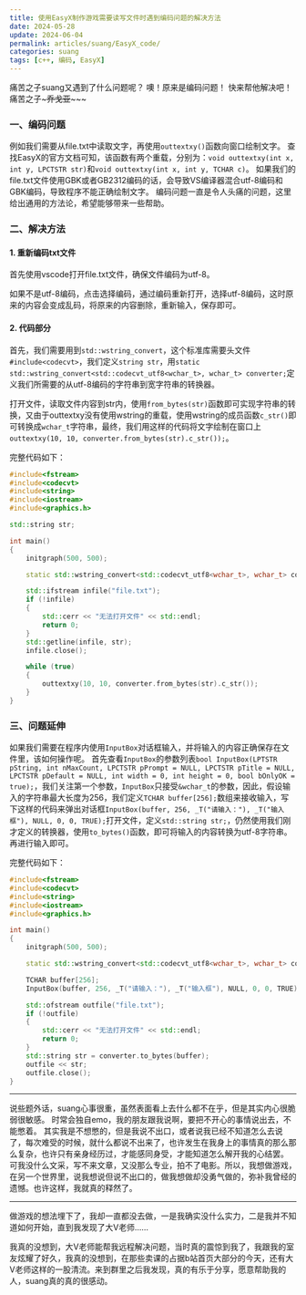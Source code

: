 ```yaml
---
title: 使用EasyX制作游戏需要读写文件时遇到编码问题的解决方法
date: 2024-05-28
update: 2024-06-04
permalink: articles/suang/EasyX_code/
categories: suang
tags: [c++, 编码, EasyX]
---
```


痛苦之子suang又遇到了什么问题呢？
噢！原来是编码问题！
快来帮他解决吧！
痛苦之子~~~乔戈亚~~~~~

<!-- More -->

### 一、编码问题
例如我们需要从file.txt中读取文字，再使用`outtextxy()`函数向窗口绘制文字。
查找EasyX的官方文档可知，该函数有两个重载，分别为：`void outtextxy(int x, int y, LPCTSTR str)`和`void outtextxy(int x, int y, TCHAR c)`。
如果我们的file.txt文件使用GBK或者GB2312编码的话，会导致VS编译器混合utf-8编码和GBK编码，导致程序不能正确绘制文字。
编码问题一直是令人头痛的问题，这里给出通用的方法论，希望能够带来一些帮助。

### 二、解决方法

#### 1. 重新编码txt文件

首先使用vscode打开file.txt文件，确保文件编码为utf-8。

如果不是utf-8编码，点击选择编码，通过编码重新打开，选择utf-8编码，这时原来的内容会变成乱码，将原来的内容删除，重新输入，保存即可。

#### 2. 代码部分

首先，我们需要用到`std::wstring_convert`，这个标准库需要头文件`#include<codecvt>`，我们定义`string str`，用`static std::wstring_convert<std::codecvt_utf8<wchar_t>, wchar_t> converter;`定义我们所需要的从utf-8编码的字符串到宽字符串的转换器。

打开文件，读取文件内容到str内，使用`from_bytes(str)`函数即可实现字符串的转换，又由于outtextxy没有使用wstring的重载，使用wstring的成员函数`c_str()`即可转换成`wchar_t`字符串，最终，我们用这样的代码将文字绘制在窗口上`outtextxy(10, 10, converter.from_bytes(str).c_str());`。

完整代码如下：

```cpp
#include<fstream>
#include<codecvt>
#include<string>
#include<iostream>
#include<graphics.h>

std::string str;

int main()
{
	initgraph(500, 500);

	static std::wstring_convert<std::codecvt_utf8<wchar_t>, wchar_t> converter;

	std::ifstream infile("file.txt");
	if (!infile)
	{
		std::cerr << "无法打开文件" << std::endl;
		return 0;
	}
	std::getline(infile, str);
	infile.close();

	while (true)
	{
		outtextxy(10, 10, converter.from_bytes(str).c_str());
	}
}
```

### 三、问题延伸

如果我们需要在程序内使用`InputBox`对话框输入，并将输入的内容正确保存在文件里，该如何操作呢。
首先查看`InputBox`的参数列表`bool InputBox(LPTSTR pString, int nMaxCount, LPCTSTR pPrompt = NULL, LPCTSTR pTitle = NULL, LPCTSTR pDefault = NULL, int width = 0, int height = 0, bool bOnlyOK = true);`，我们关注第一个参数，`InputBox`只接受`&wchar_t`的参数，因此，假设输入的字符串最大长度为256，我们定义`TCHAR buffer[256];`数组来接收输入，写下这样的代码来弹出对话框`InputBox(buffer, 256, _T("请输入："), _T("输入框"), NULL, 0, 0, TRUE);`打开文件，定义`std::string str;`，仍然使用我们刚才定义的转换器，使用`to_bytes()`函数，即可将输入的内容转换为utf-8字符串。再进行输入即可。

完整代码如下：

```cpp
#include<fstream>
#include<codecvt>
#include<string>
#include<iostream>
#include<graphics.h>

int main()
{
	initgraph(500, 500);

	static std::wstring_convert<std::codecvt_utf8<wchar_t>, wchar_t> converter;

	TCHAR buffer[256];
	InputBox(buffer, 256, _T("请输入："), _T("输入框"), NULL, 0, 0, TRUE);

	std::ofstream outfile("file.txt");
	if (!outfile)
	{
		std::cerr << "无法打开文件" << std::endl;
		return 0;
	}
	std::string str = converter.to_bytes(buffer);
	outfile << str;
	outfile.close();
}
```

---

说些题外话，suang心事很重，虽然表面看上去什么都不在乎，但是其实内心很脆弱很敏感。
时常会独自emo，我的朋友跟我说啊，要把不开心的事情说出去，不能憋着。
其实我是不想憋的，但是我说不出口，或者说我已经不知道怎么去说了，每次难受的时候，就什么都说不出来了，也许发生在我身上的事情真的那么那么复杂，也许只有亲身经历过，才能感同身受，才能知道怎么解开我的心结罢。
可我没什么文采，写不来文章，又没那么专业，拍不了电影。所以，我想做游戏，在另一个世界里，说我想说但说不出口的，做我想做却没勇气做的，弥补我曾经的遗憾。也许这样，我就真的释然了。

---

做游戏的想法埋下了，我却一直都没去做，一是我确实没什么实力，二是我并不知道如何开始，直到我发现了大V老师......

我真的没想到，大V老师能帮我远程解决问题，当时真的震惊到我了，我跟我的室友炫耀了好久，我真的没想到，在那些卖课的占据b站首页大部分的今天，还有大V老师这样的一股清流。来到群里之后我发现，真的有乐于分享，愿意帮助我的人，suang真的真的很感动。
